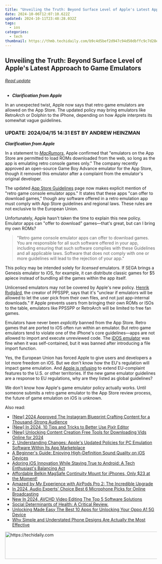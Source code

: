 ```yaml
---
title: "Unveiling the Truth: Beyond Surface Level of Apple's Latest Approach to Game Emulators"
date: 2024-10-06T12:07:10.622Z
updated: 2024-10-11T23:48:28.032Z
tags:
  - ios
categories:
  - tech
thumbnail: https://thmb.techidaily.com/b9c4d5bef2d947c94d50dbffc9c7d28e5a0714e0ee14110263602ae1ba57a498.jpg
---
```


## Unveiling the Truth: Beyond Surface Level of Apple's Latest Approach to Game Emulators

###### [Read update](https://common-error.techidaily.com/proven-techniques-to-restore-functionality-of-laptop-touchpad-on-oldernewer-windows-os/) 

* **_Clarification from Apple_**

 In an unexpected twist, Apple now says that retro game emulators are allowed on the App Store. The updated policy may bring emulators like RetroArch or Dolphin to the iPhone, depending on how Apple interprets its somewhat vague guidelines.

###  UPDATE: 2024/04/15 14:31 EST BY ANDREW HEINZMAN

**_Clarification from Apple_** 

 In a statement to [_MacRumors_](https://www.macrumors.com/2024/04/15/apple-further-explains-igba-removal/), Apple confirmed that "emulators on the App Store are permitted to load ROMs downloaded from the web, so long as the app is emulating retro console games only." The company recently approved an open-source Game Boy Advance emulator for the App Store, though it removed this emulator after a complaint from the emulator's original developer.

 The updated [App Store Guidelines](https://developer.apple.com/app-store/review/guidelines/#third-party-software) page now makes explicit mention of "retro game console emulator apps." It states that these apps "can offer to download games," though any software offered in a retro emulation app must comply with App Store guidelines and regional laws. These rules are not exclusive to the European Union.

 Unfortunately, Apple hasn't taken the time to explain this new policy. Emulator apps can "offer to download" games—that's great, but can I bring my own ROMs?

> "Retro game console emulator apps can offer to download games. You are responsible for all such software offered in your app, including ensuring that such software complies with these Guidelines and all applicable laws. Software that does not comply with one or more guidelines will lead to the rejection of your app."

 This policy may be intended solely for _licensed_ emulators. If SEGA brings a Genesis emulator to iOS, for example, it can distribute classic games for $5 apiece instead of bundling all the games within the app itself.

 Unlicensed emulators may not be covered by Apple's new policy. [Henrik Rydgård](https://www.ppsspp.org/news/apple-announcement-comment/), the creator of PPSSPP, says that it's "unclear if emulators will be allowed to let the user pick from their own files, and not just app-internal downloads." If Apple prevents users from bringing their own ROMs or ISOs to the table, emulators like PPSSPP or RetroArch will be limited to free fan games.

 Emulators have never been _explicitly_ banned from the App Store. Retro games that are ported to iOS often run within an emulator. But retro game emulators tend to violate one of the iPhone's core guidelines—apps are not allowed to import and execute unreviewed code. The [iDOS emulator](https://youtube-videos.techidaily.com/elevating-brand-awareness-with-tailored-engaging-youtube-banners-for-2024/) was fine when it was self-contained, but it was banned after introducing a file import function.

 Yes, the European Union has forced Apple to give users and developers a lot more freedom on iOS. But we don't know how the EU's regulation will impact game emulation. And [Apple is refusing](https://extra-lessons.techidaily.com/the-final-cut-editors-toolkit-10-plugin-winners/) to extend EU-complaint features to the U.S. or other territories. If the new game emulator guidelines are a response to EU regulations, why are they listed as global guidelines?

 We don't know how Apple's game emulator policy actually works. Until someone submits a retro game emulator to the App Store review process, the future of game emulation on iOS is unknown.

<ins class="adsbygoogle"
     style="display:block"
     data-ad-format="autorelaxed"
     data-ad-client="ca-pub-7571918770474297"
     data-ad-slot="1223367746"></ins>

<ins class="adsbygoogle"
     style="display:block"
     data-ad-client="ca-pub-7571918770474297"
     data-ad-slot="8358498916"
     data-ad-format="auto"
     data-full-width-responsive="true"></ins>

<span class="atpl-alsoreadstyle">Also read:</span>
<div><ul>
<li><a href="https://instagram-video-files.techidaily.com/new-2024-approved-the-instagram-blueprint-crafting-content-for-a-thousand-strong-audience/"><u>[New] 2024 Approved The Instagram Blueprint Crafting Content for a Thousand-Strong Audience</u></a></li>
<li><a href="https://fox-cloud.techidaily.com/new-in-2024-10-tips-and-tricks-to-better-use-pixlr-editor/"><u>[New] In 2024, 10 Tips and Tricks to Better Use Pixlr Editor</u></a></li>
<li><a href="https://fox-links.techidaily.com/new-unlocking-content-creation-free-tools-for-downloading-vids-online-for-2024/"><u>[New] Unlocking Content Creation Free Tools for Downloading Vids Online for 2024</u></a></li>
<li><a href="https://os-tips.techidaily.com/2-understanding-changes-apples-updated-policies-for-pc-emulation-software-within-its-app-marketplace/"><u>2. Understanding Changes: Apple's Updated Policies for PC Emulation Software Within Its App Marketplace</u></a></li>
<li><a href="https://os-tips.techidaily.com/a-beginners-guide-enjoying-high-definition-sound-quality-on-ios-devices/"><u>A Beginner's Guide: Enjoying High-Definition Sound Quality on iOS Devices</u></a></li>
<li><a href="https://os-tips.techidaily.com/adoring-ios-innovation-while-staying-true-to-android-a-tech-enthusiasts-balancing-act/"><u>Adoring iOS Innovation While Staying True to Android: A Tech Enthusiast's Balancing Act</u></a></li>
<li><a href="https://os-tips.techidaily.com/affordable-belkin-magsafe-continuity-mount-for-iphones-only-23-at-the-moment/"><u>Affordable Belkin MagSafe Continuity Mount for iPhones, Only $23 at the Moment!</u></a></li>
<li><a href="https://os-tips.techidaily.com/amazed-by-my-experience-with-airpods-pro-2-the-incredible-upgrade/"><u>Amazed by My Experience with AirPods Pro 2: The Incredible Upgrade</u></a></li>
<li><a href="https://fox-links.techidaily.com/in-2024-audio-experts-choice-best-6-microphone-picks-for-online-broadcasting/"><u>In 2024, Audio Experts' Choice Best 6 Microphone Picks for Online Broadcasting</u></a></li>
<li><a href="https://ai-video-tools.techidaily.com/new-in-2024-avchd-video-editing-the-top-5-software-solutions/"><u>New In 2024, AVCHD Video Editing The Top 5 Software Solutions</u></a></li>
<li><a href="https://program-issues.techidaily.com/social-determinants-of-health-a-critical-review/"><u>Social Determinants of Health: A Critical Review.</u></a></li>
<li><a href="https://easy-unlock-android.techidaily.com/unlocking-made-easy-the-best-10-apps-for-unlocking-your-oppo-a1-5g-device-by-drfone-android/"><u>Unlocking Made Easy The Best 10 Apps for Unlocking Your Oppo A1 5G Device</u></a></li>
<li><a href="https://os-tips.techidaily.com/why-simple-and-understated-phone-designs-are-actually-the-most-effective/"><u>Why Simple and Understated Phone Designs Are Actually the Most Effective</u></a></li>
</ul></div>

<!-- affiliate ads begin -->
<a href="https://appsumo.8odi.net/c/5597632/2068432/7443" target="_top" id="2068432">
  <img src="//a.impactradius-go.com/display-ad/7443-2068432" border="0" alt="https://techidaily.com" width="728" height="90"/>
</a>
<img height="0" width="0" src="https://appsumo.8odi.net/i/5597632/2068432/7443" style="position:absolute;visibility:hidden;" border="0" />
<!-- affiliate ads end -->

